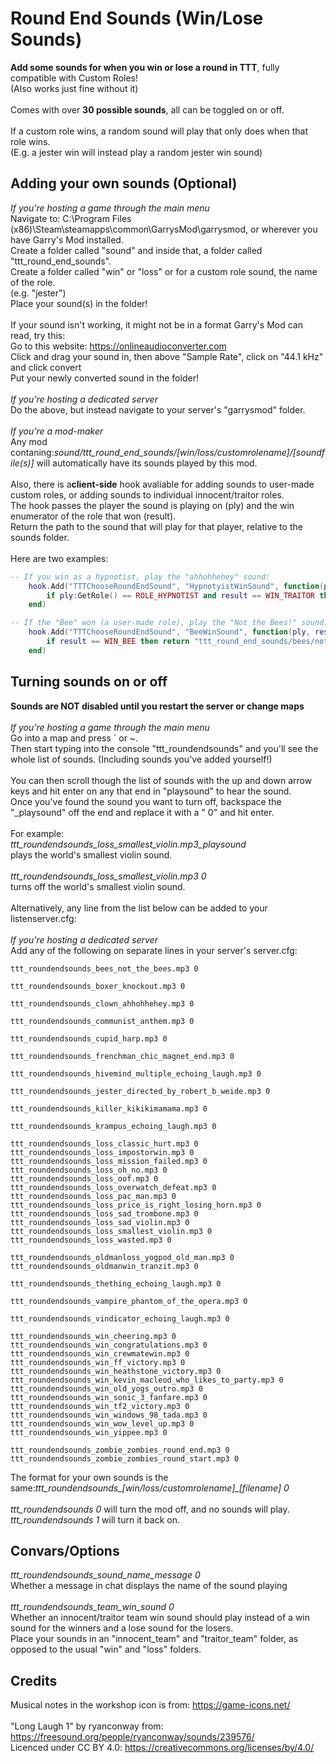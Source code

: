 # Round End Sounds (Win/Lose Sounds)
**Add some sounds for when you win or lose a round in TTT**, fully compatible with Custom Roles!\
(Also works just fine without it)\
\
Comes with over **30 possible sounds**, all can be toggled on or off.\
\
If a custom role wins, a random sound will play that only does when that role wins.\
(E.g. a jester win will instead play a random jester win sound)

## Adding your own sounds (Optional)
*If you're hosting a game through the main menu*\
Navigate to: C:\Program Files (x86)\Steam\steamapps\common\GarrysMod\garrysmod, or wherever you have Garry's Mod installed.\
Create a folder called "sound" and inside that, a folder called "ttt_round_end_sounds".\
Create a folder called "win" or "loss" or for a custom role sound, the name of the role.\
(e.g. "jester")\
Place your sound(s) in the folder!\
\
If your sound isn't working, it might not be in a format Garry's Mod can read, try this:\
Go to this website: https://onlineaudioconverter.com \
Click and drag your sound in, then above "Sample Rate", click on "44.1 kHz" and click convert\
Put your newly converted sound in the folder!\
\
*If you're hosting a dedicated server*\
Do the above, but instead navigate to your server's "garrysmod" folder.\
\
*If you're a mod-maker*\
Any mod contaning:*sound/ttt_round_end_sounds/[win/loss/customrolename]/[soundfile(s)]* will automatically have its sounds played by this mod.\
\
Also, there is a**client-side** hook avaliable for adding sounds to user-made custom roles, or adding sounds to individual innocent/traitor roles.\
The hook passes the player the sound is playing on (ply) and the win enumerator of the role that won (result).\
Return the path to the sound that will play for that player, relative to the sounds folder.\
\
Here are two examples:

```lua
-- If you win as a hypnotist, play the "ahhohhehey" sound:
    hook.Add("TTTChooseRoundEndSound", "HypnotyistWinSound", function(ply, result)
        if ply:GetRole() == ROLE_HYPNOTIST and result == WIN_TRAITOR then return "ttt_round_end_sounds/clown/ahhohhehey.mp3" end
    end)

-- If the "Bee" won (a user-made role), play the "Not the Bees!" sound:
    hook.Add("TTTChooseRoundEndSound", "BeeWinSound", function(ply, result)
        if result == WIN_BEE then return "ttt_round_end_sounds/bees/not_the_bees.mp3" end
    end)
```

## Turning sounds on or off
**Sounds are NOT disabled until you restart the server or change maps**\
\
*If you're hosting a game through the main menu*\
Go into a map and press ` or ~.\
Then start typing into the console "ttt_roundendsounds" and you'll see the whole list of sounds. (Including sounds you've added yourself!)\
\
You can then scroll though the list of sounds with the up and down arrow keys and hit enter on any that end in "playsound" to hear the sound.\
Once you've found the sound you want to turn off, backspace the "_playsound" off the end and replace it with a " 0" and hit enter.\
\
For example:\
*ttt_roundendsounds_loss_smallest_violin.mp3_playsound*\
plays the world's smallest violin sound.\
\
*ttt_roundendsounds_loss_smallest_violin.mp3 0*\
turns off the world's smallest violin sound.\
\
Alternatively, any line from the list below can be added to your listenserver.cfg:\
\
*If you're hosting a dedicated server*\
Add any of the following on separate lines in your server's server.cfg:
```
ttt_roundendsounds_bees_not_the_bees.mp3 0

ttt_roundendsounds_boxer_knockout.mp3 0

ttt_roundendsounds_clown_ahhohhehey.mp3 0

ttt_roundendsounds_communist_anthem.mp3 0

ttt_roundendsounds_cupid_harp.mp3 0

ttt_roundendsounds_frenchman_chic_magnet_end.mp3 0

ttt_roundendsounds_hivemind_multiple_echoing_laugh.mp3 0

ttt_roundendsounds_jester_directed_by_robert_b_weide.mp3 0

ttt_roundendsounds_killer_kikikimamama.mp3 0

ttt_roundendsounds_krampus_echoing_laugh.mp3 0

ttt_roundendsounds_loss_classic_hurt.mp3 0
ttt_roundendsounds_loss_impostorwin.mp3 0
ttt_roundendsounds_loss_mission_failed.mp3 0
ttt_roundendsounds_loss_oh_no.mp3 0
ttt_roundendsounds_loss_oof.mp3 0
ttt_roundendsounds_loss_overwatch_defeat.mp3 0
ttt_roundendsounds_loss_pac_man.mp3 0
ttt_roundendsounds_loss_price_is_right_losing_horn.mp3 0
ttt_roundendsounds_loss_sad_trombone.mp3 0
ttt_roundendsounds_loss_sad_violin.mp3 0
ttt_roundendsounds_loss_smallest_violin.mp3 0
ttt_roundendsounds_loss_wasted.mp3 0

ttt_roundendsounds_oldmanloss_yogpod_old_man.mp3 0
ttt_roundendsounds_oldmanwin_tranzit.mp3 0

ttt_roundendsounds_thething_echoing_laugh.mp3 0

ttt_roundendsounds_vampire_phantom_of_the_opera.mp3 0

ttt_roundendsounds_vindicator_echoing_laugh.mp3 0

ttt_roundendsounds_win_cheering.mp3 0
ttt_roundendsounds_win_congratulations.mp3 0
ttt_roundendsounds_win_crewmatewin.mp3 0
ttt_roundendsounds_win_ff_victory.mp3 0
ttt_roundendsounds_win_heathstone_victory.mp3 0
ttt_roundendsounds_win_kevin_macleod_who_likes_to_party.mp3 0
ttt_roundendsounds_win_old_yogs_outro.mp3 0
ttt_roundendsounds_win_sonic_3_fanfare.mp3 0
ttt_roundendsounds_win_tf2_victory.mp3 0
ttt_roundendsounds_win_windows_98_tada.mp3 0
ttt_roundendsounds_win_wow_level_up.mp3 0
ttt_roundendsounds_win_yippee.mp3 0

ttt_roundendsounds_zombie_zombies_round_end.mp3 0
ttt_roundendsounds_zombie_zombies_round_start.mp3 0
```
The format for your own sounds is the same:*ttt_roundendsounds_[win/loss/customrolename]_[filename] 0*\
\
*ttt_roundendsounds 0* will turn the mod off, and no sounds will play.\
*ttt_roundendsounds 1* will turn it back on.

## Convars/Options
*ttt_roundendsounds_sound_name_message 0*\
Whether a message in chat displays the name of the sound playing\
\
*ttt_roundendsounds_team_win_sound 0*\
Whether an innocent/traitor team win sound should play instead of a win sound for the winners and a lose sound for the losers.\
Place your sounds in an "innocent_team" and "traitor_team" folder, as opposed to the usual "win" and "loss" folders.

## Credits
Musical notes in the workshop icon is from: https://game-icons.net/ \
\
"Long Laugh 1" by ryanconway from: https://freesound.org/people/ryanconway/sounds/239576/ \
Licenced under CC BY 4.0: https://creativecommons.org/licenses/by/4.0/
